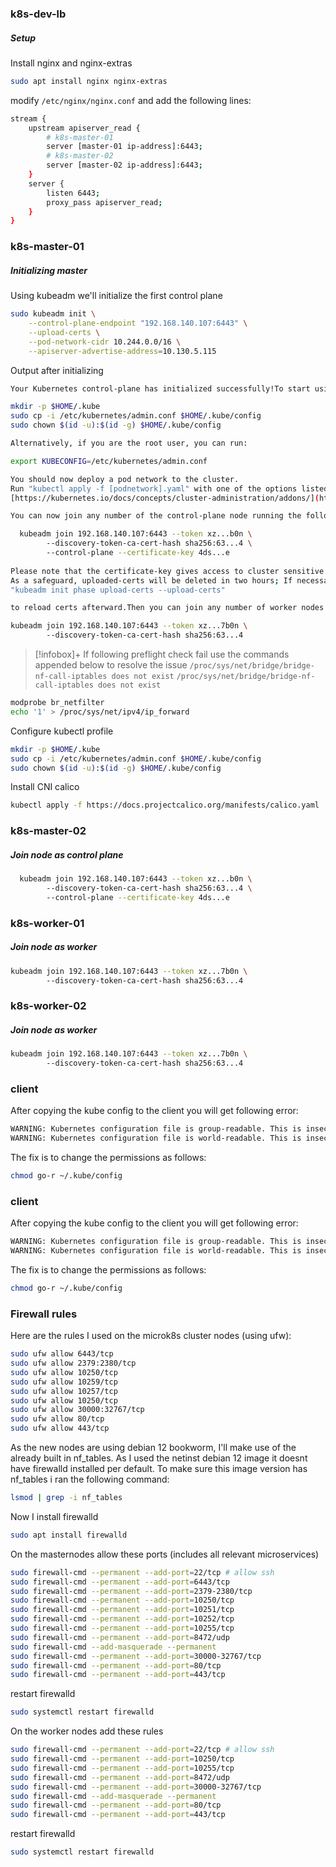 ### k8s-dev-lb
##### Setup
Install nginx and nginx-extras
```bash
sudo apt install nginx nginx-extras
```

modify `/etc/nginx/nginx.conf` and add the following lines:
```bash
stream {
	upstream apiserver_read {
		# k8s-master-01
		server [master-01 ip-address]:6443;
		# k8s-master-02
		server [master-02 ip-address]:6443;
	}
	server {
		listen 6443;
		proxy_pass apiserver_read;
	}
}
```

### k8s-master-01
##### Initializing master
Using kubeadm we'll initialize the first control plane
```bash
sudo kubeadm init \
    --control-plane-endpoint "192.168.140.107:6443" \
    --upload-certs \
    --pod-network-cidr 10.244.0.0/16 \
    --apiserver-advertise-address=10.130.5.115
```

Output after initializing
```bash
Your Kubernetes control-plane has initialized successfully!To start using your cluster, you need to run the following as a regular user:

mkdir -p $HOME/.kube  
sudo cp -i /etc/kubernetes/admin.conf $HOME/.kube/config  
sudo chown $(id -u):$(id -g) $HOME/.kube/config

Alternatively, if you are the root user, you can run:

export KUBECONFIG=/etc/kubernetes/admin.conf

You should now deploy a pod network to the cluster.  
Run "kubectl apply -f [podnetwork].yaml" with one of the options listed at:  
[https://kubernetes.io/docs/concepts/cluster-administration/addons/](https://kubernetes.io/docs/concepts/cluster-administration/addons/)

You can now join any number of the control-plane node running the following command on each as root:

  kubeadm join 192.168.140.107:6443 --token xz...b0n \  
        --discovery-token-ca-cert-hash sha256:63...4 \  
        --control-plane --certificate-key 4ds...e
        
Please note that the certificate-key gives access to cluster sensitive data, keep it secret!  
As a safeguard, uploaded-certs will be deleted in two hours; If necessary, you can use  
"kubeadm init phase upload-certs --upload-certs" 

to reload certs afterward.Then you can join any number of worker nodes by running the following on each as root:

kubeadm join 192.168.140.107:6443 --token xz...7b0n \  
        --discovery-token-ca-cert-hash sha256:63...4
```

> [!infobox]+
> If following preflight check fail use the commands appended below to resolve the issue
> `/proc/sys/net/bridge/bridge-nf-call-iptables does not exist`
> `/proc/sys/net/bridge/bridge-nf-call-iptables does not exist`

```bash
modprobe br_netfilter
echo '1' > /proc/sys/net/ipv4/ip_forward 
```

Configure kubectl profile
```bash
mkdir -p $HOME/.kube
sudo cp -i /etc/kubernetes/admin.conf $HOME/.kube/config
sudo chown $(id -u):$(id -g) $HOME/.kube/config
```

Install CNI calico
```bash
kubectl apply -f https://docs.projectcalico.org/manifests/calico.yaml
```
### k8s-master-02
##### Join node as control plane
```bash
  kubeadm join 192.168.140.107:6443 --token xz...b0n \  
        --discovery-token-ca-cert-hash sha256:63...4 \  
        --control-plane --certificate-key 4ds...e
```
### k8s-worker-01
##### Join node as worker
```bash
kubeadm join 192.168.140.107:6443 --token xz...7b0n \  
        --discovery-token-ca-cert-hash sha256:63...4
```
### k8s-worker-02
##### Join node as worker
```bash
kubeadm join 192.168.140.107:6443 --token xz...7b0n \  
        --discovery-token-ca-cert-hash sha256:63...4
```



### client
After copying the kube config to the client you will get following error:
```bash
WARNING: Kubernetes configuration file is group-readable. This is insecure. Location: /home/dan/.kube/config
WARNING: Kubernetes configuration file is world-readable. This is insecure. Location: /home/dan/.kube/config
```

The fix is to change the permissions as follows:
```bash
chmod go-r ~/.kube/config
```



### client
After copying the kube config to the client you will get following error:
```bash
WARNING: Kubernetes configuration file is group-readable. This is insecure. Location: /home/dan/.kube/config
WARNING: Kubernetes configuration file is world-readable. This is insecure. Location: /home/dan/.kube/config
```

The fix is to change the permissions as follows:
```bash
chmod go-r ~/.kube/config
```

### Firewall rules
Here are the rules I used on the microk8s cluster nodes (using ufw):
```bash
sudo ufw allow 6443/tcp
sudo ufw allow 2379:2380/tcp
sudo ufw allow 10250/tcp
sudo ufw allow 10259/tcp
sudo ufw allow 10257/tcp
sudo ufw allow 10250/tcp
sudo ufw allow 30000:32767/tcp
sudo ufw allow 80/tcp
sudo ufw allow 443/tcp
```

As the new nodes are using debian 12 bookworm, I'll make use of the already built in nf_tables. As I used the netinst debian 12 image it doesnt have firewalld installed per default. To make sure this image version has nf_tables i ran the following command:
```bash
lsmod | grep -i nf_tables
``` 

Now I install firewalld
```bash
sudo apt install firewalld
```

On the masternodes allow these ports (includes all relevant microservices)
```bash
sudo firewall-cmd --permanent --add-port=22/tcp # allow ssh
sudo firewall-cmd --permanent --add-port=6443/tcp  
sudo firewall-cmd --permanent --add-port=2379-2380/tcp  
sudo firewall-cmd --permanent --add-port=10250/tcp  
sudo firewall-cmd --permanent --add-port=10251/tcp  
sudo firewall-cmd --permanent --add-port=10252/tcp  
sudo firewall-cmd --permanent --add-port=10255/tcp  
sudo firewall-cmd --permanent --add-port=8472/udp  
sudo firewall-cmd --add-masquerade --permanent
sudo firewall-cmd --permanent --add-port=30000-32767/tcp
sudo firewall-cmd --permanent --add-port=80/tcp
sudo firewall-cmd --permanent --add-port=443/tcp
```

restart firewalld
```bash
sudo systemctl restart firewalld
```

On the worker nodes add these rules
```bash
sudo firewall-cmd --permanent --add-port=22/tcp # allow ssh
sudo firewall-cmd --permanent --add-port=10250/tcp  
sudo firewall-cmd --permanent --add-port=10255/tcp  
sudo firewall-cmd --permanent --add-port=8472/udp  
sudo firewall-cmd --permanent --add-port=30000-32767/tcp 
sudo firewall-cmd --add-masquerade --permanent 
sudo firewall-cmd --permanent --add-port=80/tcp
sudo firewall-cmd --permanent --add-port=443/tcp
```

restart firewalld
```bash
sudo systemctl restart firewalld
```